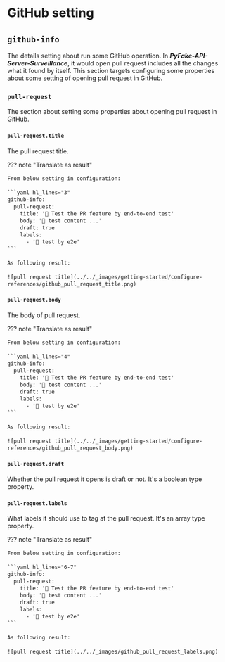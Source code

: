 # GitHub setting

## ``github-info``

The details setting about run some GitHub operation. In **_PyFake-API-Server-Surveillance_**, it would open pull request
includes all the changes what it found by itself. This section targets configuring some properties about some setting of
opening pull request in GitHub.


### ``pull-request``

The section about setting some properties about opening pull request in GitHub.

#### ``pull-request.title``

The pull request title.

??? note "Translate as result"

    From below setting in configuration:

    ```yaml hl_lines="3"
    github-info:
      pull-request:
        title: '🤖 Test the PR feature by end-to-end test'
        body: '🚧 test content ...'
        draft: true
        labels:
          - '🤖 test by e2e'
    ```

    As following result:

    ![pull request title](../../_images/getting-started/configure-references/github_pull_request_title.png)

#### ``pull-request.body``

The body of pull request.

??? note "Translate as result"

    From below setting in configuration:

    ```yaml hl_lines="4"
    github-info:
      pull-request:
        title: '🤖 Test the PR feature by end-to-end test'
        body: '🚧 test content ...'
        draft: true
        labels:
          - '🤖 test by e2e'
    ```

    As following result:

    ![pull request title](../../_images/getting-started/configure-references/github_pull_request_body.png)

#### ``pull-request.draft``

Whether the pull request it opens is draft or not. It's a boolean type property.

#### ``pull-request.labels``

What labels it should use to tag at the pull request. It's an array type property.

??? note "Translate as result"

    From below setting in configuration:

    ```yaml hl_lines="6-7"
    github-info:
      pull-request:
        title: '🤖 Test the PR feature by end-to-end test'
        body: '🚧 test content ...'
        draft: true
        labels:
          - '🤖 test by e2e'
    ```

    As following result:

    ![pull request title](../../_images/github_pull_request_labels.png)
